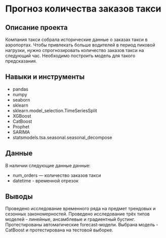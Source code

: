 #  Прогноз количества заказов такси
## Описание проекта
Компания такси собрала исторические данные о заказах такси в аэропортах. Чтобы привлекать больше водителей в период пиковой нагрузки, нужно спрогнозировать количество заказов такси на следующий час. Необходимо построить модель для такого предсказания.
## Навыки и инструменты
- pandas
- numpy
- seaborn
- sklearn
- sklearn.model_selection.TimeSeriesSplit
- XGBoost
- CatBoost
- Prophet
- SARIMA
- statsmodels.tsa.seasonal.seasonal_decompose

## Данные
В наличии следующие данные данные:
* num_orders — количество заказов такси
* datetime - временной отрезок
## Выводы
Проведено исследование временного ряда на предмет трендовых и сезонных закономерностей. Проведено исследование трёх типов моделей - линейные, ансамблевые и градиентный бустинг. Протестированы автоматические forecast-модели. Выбрана модель - CatBoost и протестирована на тестовой выборке.
